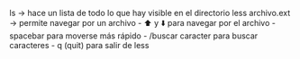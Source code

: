 ls -> hace un lista de todo lo que hay visible en el directorio
less archivo.ext -> permite navegar por un archivo
    - ⬆️ y ⬇️ para navegar por el archivo
    - spacebar para moverse más rápido
    - /buscar caracter para buscar caracteres
    - q (quit) para salir de less 